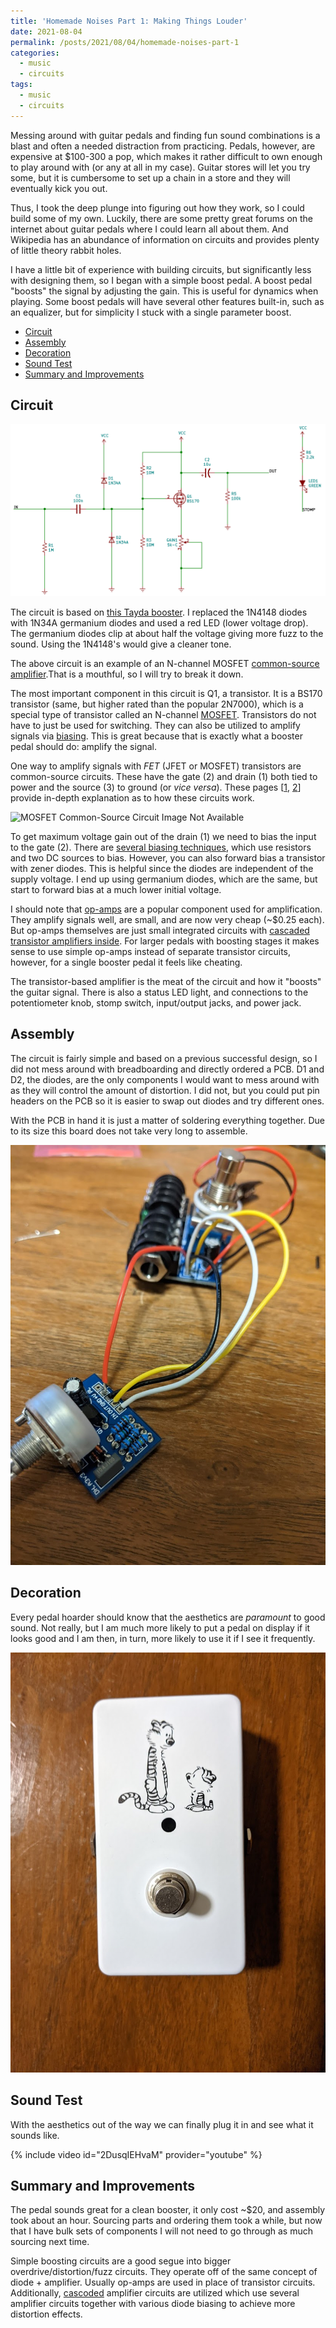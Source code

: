 ```yaml
---
title: 'Homemade Noises Part 1: Making Things Louder'
date: 2021-08-04
permalink: /posts/2021/08/04/homemade-noises-part-1
categories:
  - music
  - circuits
tags:
  - music
  - circuits
---
```


Messing around with guitar pedals and finding fun sound combinations is a blast and often
a needed distraction from practicing. Pedals, however, are expensive at $100-300 a pop,
which makes it rather difficult to own enough to play around with (or any at all in my
case). Guitar stores will let you try some, but it is cumbersome to set up a chain in 
a store and they will eventually kick you out.

Thus, I took the deep plunge into figuring out how they work, so I could build some of my
own. Luckily, there are some pretty great forums on the internet about guitar pedals
where I could learn all about them. And Wikipedia has an abundance of information
on circuits and provides plenty of little theory rabbit holes.

I have a little bit of experience with building circuits, but significantly less with 
designing them, so I began with a simple boost pedal. A boost pedal "boosts" 
the signal by adjusting the gain. This is useful for dynamics when playing. Some boost
pedals will have several other features built-in, such as an equalizer, but for 
simplicity I stuck with a single parameter boost.

- [Circuit](#circuit)
- [Assembly](#assembly)
- [Decoration](#decoration)
- [Sound Test](#sound-test)
- [Summary and Improvements](#summary-and-improvements)

## Circuit

![Image of Booster Pedal Circuit Not Available](/images/booster-pedal-circuit.png)

The circuit is based on [this Tayda booster](https://www.taydakits.com/instructions/super-hard-on).
I replaced the 1N4148 diodes with 1N34A germanium diodes and used a red LED (lower voltage drop).
The germanium diodes clip at about half the voltage giving more fuzz to the sound. Using the
1N4148's would give a cleaner tone.

The above circuit is an example of an N-channel MOSFET 
[common-source amplifier](https://en.wikipedia.org/wiki/Common_source).That is a mouthful, 
so I will try to break it down.

The most important component in this circuit is Q1, a transistor. It is a BS170 transistor 
(same, but higher rated than the popular 2N7000), which is a special type of transistor
called an N-channel [MOSFET](https://en.wikipedia.org/wiki/MOSFET). Transistors do not have
to just be used for switching. They can also be utilized to amplify signals via 
[biasing](https://en.wikipedia.org/wiki/Biasing). This is great because that is exactly
what a booster pedal should do: amplify the signal.

One way to amplify signals with _FET_ (JFET or MOSFET) transistors are common-source circuits.
These have the gate (2) and drain (1) both tied to power and the source (3) to ground 
(or _vice versa_). These pages [[1](https://www.electronics-tutorials.ws/amplifier/mosfet-amplifier.html), 
[2](https://www.tutorialspoint.com/amplifiers/amplifiers_quick_guide.htm)] provide in-depth 
explanation as to how these circuits work. 

![MOSFET Common-Source Circuit Image Not Available](https://upload.wikimedia.org/wikipedia/commons/thumb/c/c3/Common_source_with_active_load.PNG/200px-Common_source_with_active_load.PNG)

To get maximum voltage gain out of the drain (1) we need to bias the input to the gate (2).
There are [several biasing techniques](https://www.tutorialspoint.com/amplifiers/methods_of_transistor_biasing.htm),
which use resistors and two DC sources to bias. However, you can also forward bias a transistor
with zener diodes. This is helpful since the diodes are independent of the supply voltage.
I end up using germanium diodes, which are the same, but start to forward bias at a much
lower initial voltage.

I should note that [op-amps](https://en.wikipedia.org/wiki/Operational_amplifier) are a 
popular component used for amplification. They amplify signals well, are small, and
are now very cheap (~$0.25 each). But op-amps themselves are just small integrated circuits
with [cascaded transistor amplifiers inside](https://en.wikipedia.org/wiki/Operational_amplifier#Internal_circuitry_of_741-type_op_amp).
For larger pedals with boosting stages it makes sense to use simple op-amps instead 
of separate transistor circuits, however, for a single booster pedal it feels like 
cheating.

The transistor-based amplifier is the meat of the circuit and how it "boosts" the guitar signal. 
There is also a status LED light, and connections to the potentiometer knob, stomp switch, 
input/output jacks, and power jack.

## Assembly

The circuit is fairly simple and based on a previous successful design, so I did 
not mess around with breadboarding and directly ordered a PCB. D1 and D2, the diodes,
are the only components I would want to mess around with as they will control
the amount of distortion. I did not, but you could put pin headers on the PCB
so it is easier to swap out diodes and try different ones.

With the PCB in hand it is just a matter of soldering everything together. Due to
its size this board does not take very long to assemble.

![Image of Assembled Booster Pedal Circuit Not Available](/images/booster-pedal-assembled-circuit.jpg)

## Decoration

Every pedal hoarder should know that the aesthetics are *paramount* to good sound.
Not really, but I am much more likely to put a pedal on display if it looks good
and I am then, in turn, more likely to use it if I see it frequently.

![Image of Booster Pedal Circuit Not Available](/images/booster-pedal-final-image.jpg)


## Sound Test

With the aesthetics out of the way we can finally plug it in and see what it 
sounds like.

{% include video id="2DusqIEHvaM" provider="youtube" %}

## Summary and Improvements

The pedal sounds great for a clean booster, it only cost ~$20, and assembly
took about an hour. Sourcing parts and ordering them took a while, but now that I 
have bulk sets of components I will not need to go through as much sourcing next
time.

Simple boosting circuits are a good segue into bigger overdrive/distortion/fuzz 
circuits. They operate off of the same concept of diode + amplifier. Usually op-amps
are used in place of transistor circuits. Additionally, [cascoded](https://en.wikipedia.org/wiki/Cascode) 
amplifier circuits are utilized which use several amplifier circuits together 
with various diode biasing to achieve more distortion effects.

